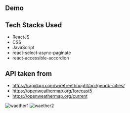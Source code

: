 ## Demo


## Tech Stacks Used

- ReactJS
- CSS
- JavaScript
- react-select-async-paginate
- react-accessible-accordion

## API taken from

- https://rapidapi.com/wirefreethought/api/geodb-cities/
- https://openweathermap.org/forecast5
- https://openweathermap.org/current

![waether1](https://github.com/Okkar25/Weather-App/assets/118409114/b6a0687e-5c95-405e-a84b-ae7c6797aebf)
![waether2](https://github.com/Okkar25/Weather-App/assets/118409114/74b32c36-6cd5-42a0-98f6-4ac0032a413a)
